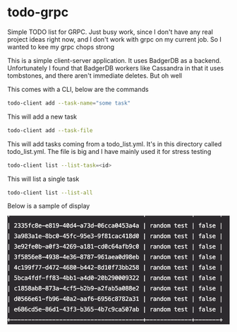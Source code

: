 # todo-grpc

Simple TODO list for GRPC.  Just busy work, since I don't have any real project ideas right now, and I don't work with grpc on my current job.  So I wanted to kee my grpc chops strong


This is a simple client-server application.  It uses BadgerDB as a backend.   Unfortunately I found that BadgerDB workers like Cassandra in that it uses tombstones, and there aren't immediate deletes.  But oh well


This comes with a CLI, below are the commands


```bash
todo-client add --task-name="some task"
```

This will add a new task
 
```bash
todo-client add --task-file
```
This will add tasks coming from a todo_list.yml.  It's in this directory called todo_list.yml.  The file is big and I have mainly used it for stress testing


```bash
todo-client list --list-task=<id>
```

This will list a single task

```bash
todo-client list --list-all
```

Below is a sample of display

![](asset/img.png)


